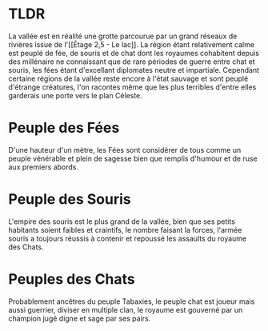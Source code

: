 # TLDR
La vallée est en réalité une grotte parcourue par un grand réseaux de rivières issue de l'[[Étage 2,5 - Le lac]]. La région étant relativement calme est peuplé de fée, de souris et de chat dont les royaumes cohabitent depuis des millénaire ne connaissant que de rare périodes de guerre entre chat et souris, les fées étant d'excellant diplomates neutre et impartiale.
Cependant certaine régions de la vallée reste encore à l'état sauvage et sont peuplé d'étrange créatures, l'on racontes même que les plus terribles d'entre elles garderais une porte vers le plan Céleste.
# Peuple des Fées
D'une hauteur d'un mètre, les Fées sont considérer de tous comme un peuple vénérable et plein de sagesse bien que remplis d'humour et de ruse aux premiers abords.
# Peuple des Souris
L'empire  des souris est le plus grand de la vallée, bien que ses petits habitants soient faibles et craintifs, le nombre faisant la forces, l'armée souris a toujours réussis à contenir et repoussé les assaults du royaume des Chats. 
# Peuples des Chats
Probablement ancêtres du peuple Tabaxies, le peuple chat est joueur mais aussi guerrier, diviser en multiple clan, le royaume est gouverné par un champion jugé digne et sage par ses pairs.
